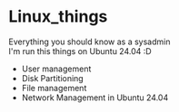# Linux_things
Everything you should know as a sysadmin \
I'm run this things on Ubuntu 24.04 :D
- User management
- Disk Partitioning
- File management
- Network Management in Ubuntu 24.04
